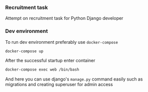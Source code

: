 ### Recruitment task
Attempt on recruitment task for Python Django developer

### Dev environment
To run dev environment preferably use `docker-compose`

```bash
docker-compose up
```

After the successful startup enter container
```bash
docker-compose exec web /bin/bash
```
And here you can use django's `manage.py` command easily such as migrations and creating superuser for admin access
